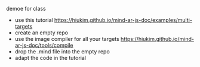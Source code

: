 demoe for class

+ use this tutorial https://hiukim.github.io/mind-ar-js-doc/examples/multi-targets
+ create an empty repo
+ use the image compiler for all your targets https://hiukim.github.io/mind-ar-js-doc/tools/compile 
+ drop the .mind file into the empty repo
+ adapt the code in the tutorial 
